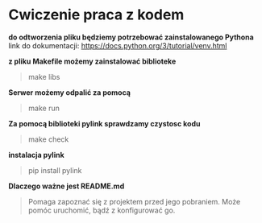 # Cwiczenie praca z kodem
**do odtworzenia pliku będziemy potrzebować zainstalowanego Pythona**
link do dokumentacji: https://docs.python.org/3/tutorial/venv.html 

**z pliku Makefile możemy zainstalować biblioteke**
>make libs

**Serwer możemy odpalić za pomocą**
>make run

**Za pomocą biblioteki pylink sprawdzamy czystosc kodu**
>make check

**instalacja pylink**
>pip install pylink

**Dlaczego ważne jest README.md**
>Pomaga zapoznać się z projektem przed jego pobraniem. Może pomóc uruchomić, bądź z konfigurować go.
